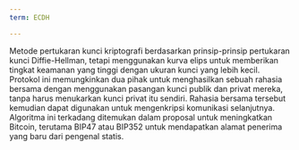 ```yaml
---
term: ECDH

---
```

Metode pertukaran kunci kriptografi berdasarkan prinsip-prinsip pertukaran kunci Diffie-Hellman, tetapi menggunakan kurva elips untuk memberikan tingkat keamanan yang tinggi dengan ukuran kunci yang lebih kecil. Protokol ini memungkinkan dua pihak untuk menghasilkan sebuah rahasia bersama dengan menggunakan pasangan kunci publik dan privat mereka, tanpa harus menukarkan kunci privat itu sendiri. Rahasia bersama tersebut kemudian dapat digunakan untuk mengenkripsi komunikasi selanjutnya. Algoritma ini terkadang ditemukan dalam proposal untuk meningkatkan Bitcoin, terutama BIP47 atau BIP352 untuk mendapatkan alamat penerima yang baru dari pengenal statis.